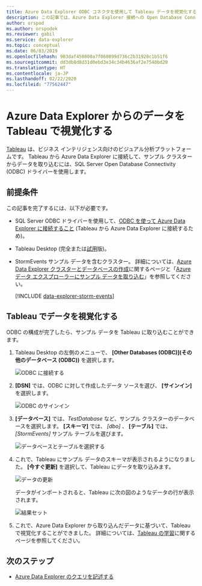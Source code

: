 ```yaml
---
title: Azure Data Explorer ODBC コネクタを使用して Tableau データを視覚化する
description: この記事では、Azure Data Explorer 接続への Open Database Connectivity (ODBC) 接続を使用して、Tableau でデータを視覚化する方法について説明します。
author: orspod
ms.author: orspodek
ms.reviewer: gabil
ms.service: data-explorer
ms.topic: conceptual
ms.date: 06/03/2019
ms.openlocfilehash: 903daf450800a7f060899d736c2b31920c1b51f6
ms.sourcegitcommit: dd3db8d8d31d0ebd3e34c34b4636af2e7540bd20
ms.translationtype: HT
ms.contentlocale: ja-JP
ms.lasthandoff: 02/22/2020
ms.locfileid: "77562447"
---
```

# <a name="visualize-data-from-azure-data-explorer-in-tableau"></a>Azure Data Explorer からのデータを Tableau で視覚化する

 [Tableau](https://www.tableau.com/) は、ビジネス インテリジェンス向けのビジュアル分析プラットフォームです。 Tableau から Azure Data Explorer に接続して、サンプル クラスターからデータを取り込むには、SQL Server Open Database Connectivity (ODBC) ドライバーを使用します。 

## <a name="prerequisites"></a>前提条件

この記事を完了するには、以下が必要です。

* SQL Server ODBC ドライバーを使用して、[ODBC を使って Azure Data Explorer に接続すること](connect-odbc.md) (Tableau から Azure Data Explorer に接続するため)。 

* Tableau Desktop (完全または[試用](https://www.tableau.com/products/desktop/download)版)。

* StormEvents サンプル データを含むクラスター。 詳細については、[Azure Data Explorer クラスターとデータベースの作成](create-cluster-database-portal.md)に関するページと「[Azure データ エクスプローラーにサンプル データを取り込む](ingest-sample-data.md)」を参照してください。

    [!INCLUDE [data-explorer-storm-events](../../includes/data-explorer-storm-events.md)]

## <a name="visualize-data-in-tableau"></a>Tableau でデータを視覚化する 

ODBC の構成が完了したら、サンプル データを Tableau に取り込むことができます。

1. Tableau Desktop の左側のメニューで、 **[Other Databases (ODBC)]\(その他のデータベース (ODBC)\)** を選択します。

    ![ODBC に接続する](media/tableau/connect-odbc.png)

1. **[DSN]** では、ODBC に対して作成したデータ ソースを選び、 **[サインイン]** を選択します。

    ![ODBC のサインイン](media/tableau/odbc-sign-in.png)

1. **[データベース]** では、*TestDatabase* など、サンプル クラスターのデータベースを選択します。 **[スキーマ]** では、 *[dbo]* 、 **[テーブル]** では、 *[StormEvents]* サンプル テーブルを選びます。

    ![データベースとテーブルを選択する](media/tableau/select-database-table.png)

1. これで、Tableau にサンプル データのスキーマが表示されるようになりました。 **[今すぐ更新]**  を選択して、Tableau にデータを取り込みます。

    ![データの更新](media/tableau/update-data.png)

    データがインポートされると、Tableau に次の図のようなデータの行が表示されます。

    ![結果セット](media/tableau/result-set.png)

1. これで、Azure Data Explorer から取り込んだデータに基づいて、Tableau で視覚化することができました。 詳細については、[Tableau の学習](https://www.tableau.com/learn)に関するページを参照してください。

## <a name="next-steps"></a>次のステップ

* [Azure Data Explorer のクエリを記述する](write-queries.md)